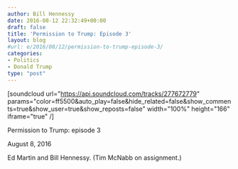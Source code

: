 ```yaml
---
author: Bill Hennessy
date: 2016-08-12 22:32:49+00:00
draft: false
title: 'Permission to Trump: Episode 3'
layout: blog
#url: e/2016/08/12/permission-to-trump-episode-3/
categories:
- Politics
- Donald Trump
type: "post"
---
```


[soundcloud url="https://api.soundcloud.com/tracks/277672779" params="color=ff5500&auto_play=false&hide_related=false&show_comments=true&show_user=true&show_reposts=false" width="100%" height="166" iframe="true" /]

Permission to Trump: episode 3

August 8, 2016

Ed Martin and Bill Hennessy. (Tim McNabb on assignment.)

